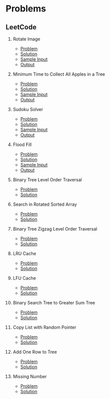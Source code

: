 # Problems
## LeetCode
1. Rotate Image 
	- [Problem](https://leetcode.com/problems/rotate-image/)
	- [Solution](https://github.com/debkumarwarrior/SampleAlgorithms/tree/master/Data-Structures-Algorithm/LeetCode/48.%20Rotate%20Image/Source.cpp)
	- [Sample Input](https://github.com/debkumarwarrior/SampleAlgorithms/tree/master/Data-Structures-Algorithm/LeetCode/48.%20Rotate%20Image/input.txt)
	- [Output](https://github.com/debkumarwarrior/SampleAlgorithms/tree/master/Data-Structures-Algorithm/LeetCode/48.%20Rotate%20Image/output.txt)

2. Minimum Time to Collect All Apples in a Tree
	- [Problem](https://leetcode.com/problems/minimum-time-to-collect-all-apples-in-a-tree/)
	- [Solution](https://github.com/debkumarwarrior/SampleAlgorithms/tree/master/Data-Structures-Algorithm/LeetCode/1443.%20Minimum%20Time%20to%20Collect%20All%20Apples%20in%20a%20Tree/Source.cpp)
	- [Sample Input](https://github.com/debkumarwarrior/SampleAlgorithms/tree/master/Data-Structures-Algorithm/LeetCode/1443.%20Minimum%20Time%20to%20Collect%20All%20Apples%20in%20a%20Tree/input.txt)
	- [Output](https://github.com/debkumarwarrior/SampleAlgorithms/tree/master/Data-Structures-Algorithm/LeetCode/1443.%20Minimum%20Time%20to%20Collect%20All%20Apples%20in%20a%20Tree/output.txt)

3. Sudoku Solver
	- [Problem](https://leetcode.com/problems/sudoku-solver/)
	- [Solution](https://github.com/debkumarwarrior/SampleAlgorithms/tree/master/Data-Structures-Algorithm/LeetCode/37.%20Sudoku%20Solver/Source.cpp)
	- [Sample Input](https://github.com/debkumarwarrior/SampleAlgorithms/tree/master/Data-Structures-Algorithm/LeetCode/37.%20Sudoku%20Solver/input.txt)
	- [Output](https://github.com/debkumarwarrior/SampleAlgorithms/tree/master/Data-Structures-Algorithm/LeetCode/37.%20Sudoku%20Solver/output.txt)

4. Flood Fill
	- [Problem](https://leetcode.com/problems/sudoku-solver/)
	- [Solution](https://github.com/debkumarwarrior/SampleAlgorithms/tree/master/Data-Structures-Algorithm/LeetCode/733.%20Flood%20Fill/Source.cpp)
	- [Sample Input](https://github.com/debkumarwarrior/SampleAlgorithms/tree/master/Data-Structures-Algorithm/LeetCode/733.%20Flood%20Fill/input.txt)
	- [Output](https://github.com/debkumarwarrior/SampleAlgorithms/tree/master/Data-Structures-Algorithm/LeetCode/733.%20Flood%20Fill/output.txt)

5. Binary Tree Level Order Traversal
	- [Problem](https://leetcode.com/problems/binary-tree-level-order-traversal-ii/)
	- [Solution](https://github.com/debkumarwarrior/SampleAlgorithms/tree/master/Data-Structures-Algorithm/LeetCode/107.%20Binary%20Tree%20Level%20Order%20Traversal%20II/Source.cpp)

6. Search in Rotated Sorted Array
	- [Problem](https://leetcode.com/problems/search-in-rotated-sorted-array/)
	- [Solution](https://github.com/debkumarwarrior/SampleAlgorithms/tree/master/Data-Structures-Algorithm/LeetCode/33.%20Search%20in%20Rotated%20Sorted%20Array/Source.cpp)

7. Binary Tree Zigzag Level Order Traversal
	- [Problem](https://leetcode.com/problems/binary-tree-zigzag-level-order-traversal/)
	- [Solution](https://github.com/debkumarwarrior/SampleAlgorithms/tree/master/Data-Structures-Algorithm/LeetCode/103.%20Binary%20Tree%20Zigzag%20Level%20Order%20Traversal/Source.cpp)

8. LRU Cache
	- [Problem](https://leetcode.com/problems/lru-cache/)
	- [Solution](https://github.com/debkumarwarrior/SampleAlgorithms/tree/master/Data-Structures-Algorithm/LeetCode/146.%20LRU%20Cache/Solution.cpp)

9. LFU Cache
	- [Problem](https://leetcode.com/problems/lfu-cache/)
	- [Solution](https://github.com/debkumarwarrior/SampleAlgorithms/tree/master/Data-Structures-Algorithm/LeetCode/460.%20LFU%20Cache/Source.cpp)
10. Binary Search Tree to Greater Sum Tree
	- [Problem](https://leetcode.com/problems/binary-search-tree-to-greater-sum-tree/)
	- [Solution](https://github.com/debkumarwarrior/SampleAlgorithms/tree/master/Data-Structures-Algorithm/LeetCode/1038.%20Binary%20Search%20Tree%20to%20Greater%20Sum%20Tree/Source.cpp)
11. Copy List with Random Pointer
	- [Problem](https://leetcode.com/problems/copy-list-with-random-pointer/)
	- [Solution](https://github.com/debkumarwarrior/SampleAlgorithms/tree/master/Data-Structures-Algorithm/LeetCode/138.%20Copy%20List%20with%20Random%20Pointer/Source.cpp)
12. Add One Row to Tree
	- [Problem](https://leetcode.com/problems/add-one-row-to-tree/)
	- [Solution](https://github.com/debkumarwarrior/SampleAlgorithms/tree/master/Data-Structures-Algorithm/LeetCode/623.%20Add%20One%20Row%20to%20Tree/Source.cpp)
13. Missing Number
	- [Problem](https://leetcode.com/problems/missing-number/)
	- [Solution](https://github.com/debkumarwarrior/SampleAlgorithms/tree/master/Data-Structures-Algorithm/LeetCode/268.%20Missing%20Number/Source.cpp)

